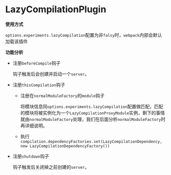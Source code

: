 # LazyCompilationPlugin

**使用方式**  

`options.experiments.lazyCompilation`配置为非`falsy`时，`webpack`内部会默认加载该插件

**功能分析**

- 注册`beforeCompile`钩子
  
  钩子触发后会创建并启动一个`server`。

- 注册`thisCompilation`钩子

  - 注册在`normalModuleFactory`的`module`钩子

    将模块信息同`options.experiments.lazyCompilation`配置做匹配，匹配的模块将被实例化为一个`LazyCompilationProxyModule`实例，剩下的事情就由`normalModuleFactory`处理，我们在后面分析`normalModuleFactory`时再详细说明。

  - 执行`compilation.dependencyFactories.set(LazyCompilationDependency, new LazyCompilationDependencyFactory())`

- 注册`shutdown`钩子

  钩子触发后关闭掉之前创建的`server`。